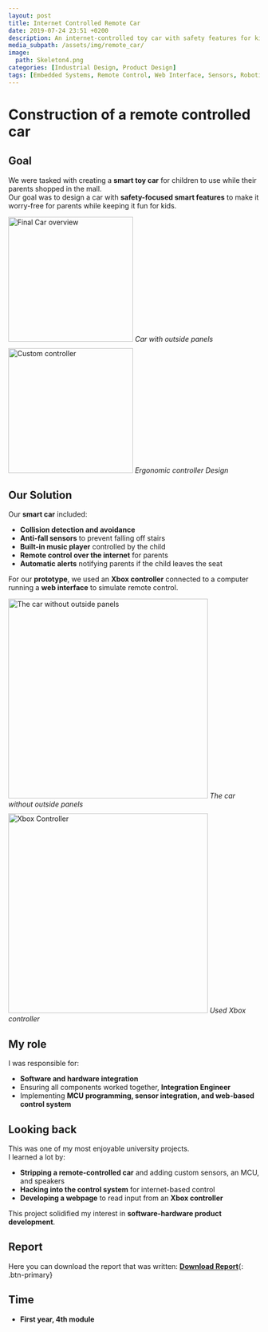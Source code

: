 ```yaml
---
layout: post
title: Internet Controlled Remote Car
date: 2019-07-24 23:51 +0200
description: An internet-controlled toy car with safety features for kids and remote parent control.
media_subpath: /assets/img/remote_car/
image:
  path: Skeleton4.png
categories: [Industrial Design, Product Design]
tags: [Embedded Systems, Remote Control, Web Interface, Sensors, Robotics]
---
```

# Construction of a remote controlled car

## Goal
We were tasked with creating a **smart toy car** for children to use while their parents shopped in the mall.  
Our goal was to design a car with **safety-focused smart features** to make it worry-free for parents while keeping it fun for kids.

<div style="display: flex; gap: 10px; flex-wrap: wrap;">
    <figure style="margin: 0;">
    <img src="FullCar.png" alt="Final Car overview" style="height: 250px; width:auto;">
    <em>Car with outside panels </em>
  </figure>
  <figure style="margin: 0;">
    <img src="Controller.png" alt="Custom controller"  style="height: 250px; width:auto;">
    <em>Ergonomic controller Design</em>
  </figure>
</div>


## Our Solution  
Our **smart car** included:  
- **Collision detection and avoidance**  
- **Anti-fall sensors** to prevent falling off stairs  
- **Built-in music player** controlled by the child  
- **Remote control over the internet** for parents  
- **Automatic alerts** notifying parents if the child leaves the seat  

For our **prototype**, we used an **Xbox controller** connected to a computer running a **web interface** to simulate remote control.

<div style="display: flex; gap: 10px; flex-wrap: wrap; ">
    <figure style="margin: 0;">
    <img src="Skeleton3.png" alt="The car without outside panels" style="height: 400px; width:auto;">
    <em> The car without outside panels</em>
  </figure>
  <figure style="margin: 0;">
    <img src="RE2XP73.png" alt="Xbox Controller"  style="height: 400px; width:auto;">
    <em> Used Xbox controller</em>
  </figure>
</div>


## My role
I was responsible for:  
- **Software and hardware integration**  
- Ensuring all components worked together, **Integration Engineer**
- Implementing **MCU programming, sensor integration, and web-based control system**  

## Looking back
This was one of my most enjoyable university projects.  
I learned a lot by:  
- **Stripping a remote-controlled car** and adding custom sensors, an MCU, and speakers  
- **Hacking into the control system** for internet-based control  
- **Developing a webpage** to read input from an **Xbox controller**  

This project solidified my interest in **software-hardware product development**.

## Report
Here you can download the report that was written:
[**Download Report**](/assets/img/remote_car/Report_Redacted.pdf){: .btn-primary}

## Time
- **First year, 4th module**
